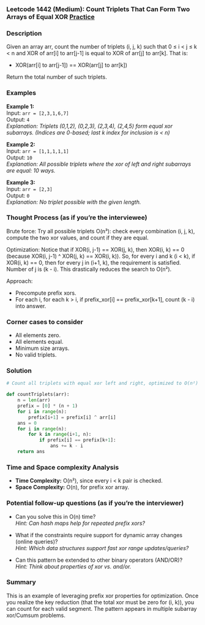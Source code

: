 ### Leetcode 1442 (Medium): Count Triplets That Can Form Two Arrays of Equal XOR [Practice](https://leetcode.com/problems/count-triplets-that-can-form-two-arrays-of-equal-xor)

### Description  
Given an array arr, count the number of triplets (i, j, k) such that 0 ≤ i < j ≤ k < n and XOR of arr[i] to arr[j-1] is equal to XOR of arr[j] to arr[k]. That is:
- XOR(arr[i] to arr[j-1]) == XOR(arr[j] to arr[k])

Return the total number of such triplets.

### Examples  

**Example 1:**  
Input: `arr = [2,3,1,6,7]`  
Output: `4`  
*Explanation: Triplets (0,1,2), (0,2,3), (2,3,4), (2,4,5) form equal xor subarrays. (Indices are 0-based; last k index for inclusion is < n)*

**Example 2:**  
Input: `arr = [1,1,1,1,1]`  
Output: `10`  
*Explanation: All possible triplets where the xor of left and right subarrays are equal: 10 ways.*

**Example 3:**  
Input: `arr = [2,3]`  
Output: `0`  
*Explanation: No triplet possible with the given length.*


### Thought Process (as if you’re the interviewee)  

Brute force: Try all possible triplets O(n³): check every combination (i, j, k), compute the two xor values, and count if they are equal.

Optimization:
Notice that if XOR(i, j-1) == XOR(j, k), then XOR(i, k) == 0 (because XOR(i, j-1) ^ XOR(j, k) == XOR(i, k)). So, for every i and k (i < k), if XOR(i, k) == 0, then for every j in (i+1, k), the requirement is satisfied. Number of j is (k - i). This drastically reduces the search to O(n²).

Approach:
- Precompute prefix xors.
- For each i, for each k > i, if prefix_xor[i] == prefix_xor[k+1], count (k - i) into answer.


### Corner cases to consider  
- All elements zero.
- All elements equal.
- Minimum size arrays.
- No valid triplets.

### Solution

```python
# Count all triplets with equal xor left and right, optimized to O(n²) with prefix xor.

def countTriplets(arr):
    n = len(arr)
    prefix = [0] * (n + 1)
    for i in range(n):
        prefix[i+1] = prefix[i] ^ arr[i]
    ans = 0
    for i in range(n):
        for k in range(i+1, n):
            if prefix[i] == prefix[k+1]:
                ans += k - i
    return ans
```

### Time and Space complexity Analysis  

- **Time Complexity:** O(n²), since every i < k pair is checked.
- **Space Complexity:** O(n), for prefix xor array.

### Potential follow-up questions (as if you’re the interviewer)  

- Can you solve this in O(n) time?  
  *Hint: Can hash maps help for repeated prefix xors?*

- What if the constraints require support for dynamic array changes (online queries)?  
  *Hint: Which data structures support fast xor range updates/queries?*

- Can this pattern be extended to other binary operators (AND/OR)?  
  *Hint: Think about properties of xor vs. and/or.*

### Summary
This is an example of leveraging prefix xor properties for optimization. Once you realize the key reduction (that the total xor must be zero for (i, k)), you can count for each valid segment. The pattern appears in multiple subarray xor/Cumsum problems.